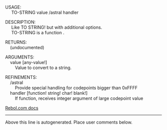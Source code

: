 USAGE:  
&nbsp;&nbsp;&nbsp;&nbsp;&nbsp;TO-STRING&nbsp;value&nbsp;/astral&nbsp;handler  
  
DESCRIPTION:  
&nbsp;&nbsp;&nbsp;&nbsp;&nbsp;Like&nbsp;TO&nbsp;STRING!&nbsp;but&nbsp;with&nbsp;additional&nbsp;options.  
&nbsp;&nbsp;&nbsp;&nbsp;&nbsp;TO-STRING&nbsp;is&nbsp;a&nbsp;function&nbsp;.  
  
RETURNS:  
&nbsp;&nbsp;&nbsp;&nbsp;(undocumented)  
  
ARGUMENTS:  
&nbsp;&nbsp;&nbsp;&nbsp;value&nbsp;[any-value!]  
&nbsp;&nbsp;&nbsp;&nbsp;&nbsp;&nbsp;&nbsp;&nbsp;Value&nbsp;to&nbsp;convert&nbsp;to&nbsp;a&nbsp;string.  
  
REFINEMENTS:  
&nbsp;&nbsp;&nbsp;&nbsp;/astral  
&nbsp;&nbsp;&nbsp;&nbsp;&nbsp;&nbsp;&nbsp;&nbsp;Provide&nbsp;special&nbsp;handling&nbsp;for&nbsp;codepoints&nbsp;bigger&nbsp;than&nbsp;0xFFFF  
&nbsp;&nbsp;&nbsp;&nbsp;handler&nbsp;[function!&nbsp;string!&nbsp;char!&nbsp;blank!]  
&nbsp;&nbsp;&nbsp;&nbsp;&nbsp;&nbsp;&nbsp;&nbsp;If&nbsp;function,&nbsp;receives&nbsp;integer&nbsp;argument&nbsp;of&nbsp;large&nbsp;codepoint&nbsp;value  

[Rebol.com docs](http://www.rebol.com/r3/docs/functions/to-string.html)
___
Above this line is autogenerated. Place user comments below.